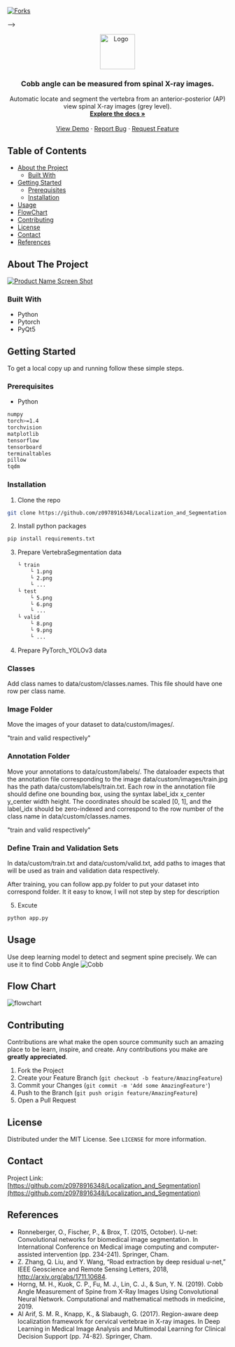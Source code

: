 <!--
*** Thanks for checking out this README Template. If you have a suggestion that would
*** make this better, please fork the repo and create a pull request or simply open
*** an issue with the tag "enhancement".
*** Thanks again! Now go create something AMAZING! :D
***
***
***
*** To avoid retyping too much info. Do a search and replace for the following:
*** github_username, repo_name, twitter_handle, email
-->





<!-- PROJECT SHIELDS -->
<!--
*** I'm using markdown "reference style" links for readability.
*** Reference links are enclosed in brackets [ ] instead of parentheses ( ).
*** See the bottom of this document for the declaration of the reference variables
*** for contributors-url, forks-url, etc. This is an optional, concise syntax you may use.
*** https://www.markdownguide.org/basic-syntax/#reference-style-links
-->
<!-- [![Contributors][contributors-shield]][contributors-url] -->
[![Forks][forks-shield]][forks-url]
<!-- [![Stargazers][stars-shield]][stars-url]
[![Issues][issues-shield]][issues-url]
[![MIT License][license-shield]][license-url]
[![LinkedIn][linkedin-shield]][linkedin-url] --> -->




<!-- PROJECT LOGO -->
<br />
<p align="center">
  <a href="https://github.com/z0978916348/Localization_and_Segmentation">
    <img src="images/logo.png" alt="Logo" width="80" height="80">
  </a>

  <h3 align="center">Cobb angle can be measured from spinal X-ray images.</h3>

  <p align="center">
    Automatic locate and segment the vertebra from an anterior-posterior (AP) view spinal X-ray images (grey level).
    <br />
    <a href="https://en.wikipedia.org/wiki/Cobb_angle"><strong>Explore the docs »</strong></a>
    <br />
    <br />
    <a href="https://github.com/z0978916348/Localization_and_Segmentation">View Demo</a>
    ·
    <a href="https://github.com/z0978916348/Localization_and_Segmentation/issues">Report Bug</a>
    ·
    <a href="https://github.com/z0978916348/Localization_and_Segmentation/issues">Request Feature</a>
  </p>
</p>



<!-- TABLE OF CONTENTS -->
## Table of Contents

* [About the Project](#about-the-project)
  * [Built With](#built-with)
* [Getting Started](#getting-started)
  * [Prerequisites](#prerequisites)
  * [Installation](#installation)
* [Usage](#usage)
* [FlowChart](#flowchart)
* [Contributing](#contributing)
* [License](#license)
* [Contact](#contact)
* [References](#References)



<!-- ABOUT THE PROJECT -->
## About The Project

<!-- [![Product Name Screen Shot][demo]](https://example.com) -->
[![Product Name Screen Shot][demo]](https://example.com)

<!-- Here's a blank template to get started:
**To avoid retyping too much info. Do a search and replace with your text editor for the following:**
`github_username`, `repo_name`, `twitter_handle`, `email` -->


### Built With

* []() Python
* []() Pytorch
* []() PyQt5



<!-- GETTING STARTED -->
## Getting Started

To get a local copy up and running follow these simple steps.

### Prerequisites

* Python
```sh
numpy
torch>=1.4
torchvision
matplotlib
tensorflow
tensorboard
terminaltables
pillow
tqdm
```

### Installation

1. Clone the repo
```sh
git clone https://github.com/z0978916348/Localization_and_Segmentation.git
```
2. Install python packages
```sh
pip install requirements.txt
```
3. Prepare VertebraSegmentation data
```sh
　　└ train
   　　 └ 1.png
   　　 └ 2.png
   　　 └ ...
　　└ test
   　　 └ 5.png
   　　 └ 6.png
   　　 └ ...
　　└ valid
   　　 └ 8.png
   　　 └ 9.png
   　　 └ ...
```
4. Prepare PyTorch_YOLOv3 data

### Classes
Add class names to data/custom/classes.names. This file should have one row per class name.
 
### Image Folder
Move the images of your dataset to data/custom/images/. 

"train and valid respectively"

### Annotation Folder
Move your annotations to data/custom/labels/. The dataloader expects that the annotation file corresponding to the image data/custom/images/train.jpg has the path data/custom/labels/train.txt. Each row in the annotation file should define one bounding box, using the syntax label_idx x_center y_center width height. The coordinates should be scaled [0, 1], and the label_idx should be zero-indexed and correspond to the row number of the class name in data/custom/classes.names. 

"train and valid respectively"

### Define Train and Validation Sets
In data/custom/train.txt and data/custom/valid.txt, add paths to images that will be used as train and validation data respectively.

After training, you can follow app.py folder to put your dataset into correspond folder.
It it easy to know, I will not step by step for description

5. Excute 
```sh
python app.py
```


<!-- USAGE EXAMPLES -->
## Usage

Use deep learning model to detect and segment spine precisely. We can use it to find Cobb Angle
![Cobb][Cobb]



<!-- _For more examples, please refer to the [Documentation](https://example.com)_ -->



<!-- ROADMAP -->
## Flow Chart

![flowchart][flowchart]


<!-- CONTRIBUTING -->
## Contributing

Contributions are what make the open source community such an amazing place to be learn, inspire, and create. Any contributions you make are **greatly appreciated**.

1. Fork the Project
2. Create your Feature Branch (`git checkout -b feature/AmazingFeature`)
3. Commit your Changes (`git commit -m 'Add some AmazingFeature'`)
4. Push to the Branch (`git push origin feature/AmazingFeature`)
5. Open a Pull Request



<!-- LICENSE -->
## License

Distributed under the MIT License. See `LICENSE` for more information.



<!-- CONTACT -->
## Contact

<!-- Your Name - [@twitter_handle](https://twitter.com/twitter_handle) - email -->

Project Link: [https://github.com/z0978916348/Localization_and_Segmentation](https://github.com/z0978916348/Localization_and_Segmentation)



<!-- ACKNOWLEDGEMENTS -->
## References

* []() Ronneberger, O., Fischer, P., & Brox, T. (2015, October). U-net: Convolutional networks for biomedical image segmentation. In International Conference on Medical image computing and computer-assisted intervention (pp. 234-241). Springer, Cham.
* []()Z. Zhang, Q. Liu, and Y. Wang, “Road extraction by deep residual u-net,” IEEE Geoscience and Remote Sensing Letters, 2018, http://arxiv.org/abs/1711.10684.
* []()Horng, M. H., Kuok, C. P., Fu, M. J., Lin, C. J., & Sun, Y. N. (2019). Cobb Angle Measurement of Spine from X-Ray Images Using Convolutional Neural Network. Computational and mathematical methods in medicine, 2019.
* []()Al Arif, S. M. R., Knapp, K., & Slabaugh, G. (2017). Region-aware deep localization framework for cervical vertebrae in X-ray images. In Deep Learning in Medical Image Analysis and Multimodal Learning for Clinical Decision Support (pp. 74-82). Springer, Cham.






<!-- MARKDOWN LINKS & IMAGES -->
<!-- https://www.markdownguide.org/basic-syntax/#reference-style-links -->
[contributors-shield]: https://img.shields.io/github/contributors/z0978916348/repo.svg?style=flat-square
[contributors-url]: https://github.com/z0978916348/repo/graphs/contributors
[forks-shield]: https://github.com/eriklindernoren/PyTorch-YOLOv3
[forks-url]: https://github.com/eriklindernoren/PyTorch-YOLOv3
[stars-shield]: https://img.shields.io/github/stars/z0978916348/repo.svg?style=flat-square
[stars-url]: https://github.com/z0978916348/repo/stargazers
[issues-shield]: https://img.shields.io/github/issues/z0978916348/repo.svg?style=flat-square
[issues-url]: https://github.com/z0978916348/repo/issues
[license-shield]: https://img.shields.io/github/license/z0978916348/repo.svg?style=flat-square
[license-url]: https://github.com/z0978916348/repo/blob/master/LICENSE.txt
[linkedin-shield]: https://img.shields.io/badge/-LinkedIn-black.svg?style=flat-square&logo=linkedin&colorB=555
[linkedin-url]: https://linkedin.com/in/z0978916348
[product-screenshot]: images/screenshot.png
[demo]: images/demo.jpg
[Cobb]: images/Cobb.jpg
[FlowChart]: images/flowchart.jpg
